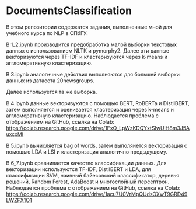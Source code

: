 # DocumentsClassification
В этом репозитории содержатся задания, выполненные мной для учебного курса по NLP в СПбГУ.

В 1_2.ipynb производится предобработка малой выборки текстовых данных с использованием NLTK и pymorphy2. Далее эти данные векторизуются через TF-IDF и кластеризуются через k-means и аггломеративную кластеризацию.

В 3.ipynb аналогичные действия выполняются для большей выборки данных из датасета 20newsgroups. 

Далее используется та же выборка.

В 4.ipynb данные векторизуются с помощью BERT, RoBERTa и DistilBERT, затем выполняется и оценивается кластеризация через k-means и аггломеративную кластеризацию. Наблюдается проблема с отображением на GitHub, ссылка на Colab: https://colab.research.google.com/drive/1FxO_LpWzKDQYxtSIwUIH8m3J5AuxcxMI

В 5.ipynb вычисляется bag of words, затем выполянется векторизация с помощью LDA и LSI и кластеризация аналогично предыдущему.

В 6_7.ipynb сравнивается качество классификации данных. Для векторизации используются TF-IDF, DistilBERT и LDA, для классификации SVM, наивный байесовский классификатор, деревья решений, Random Forest, AdaBoost и многослойный персептрон. Наблюдается проблема с отображением на GitHub, ссылка на Colab: https://colab.research.google.com/drive/1acu7U0VrMpQUdsOXwT9GRD49LWZFX1O1
